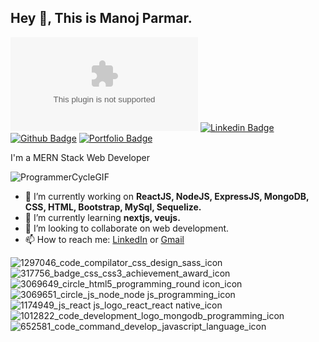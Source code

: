 ## Hey 👋, This is Manoj Parmar.
[![Gmail Badge](https://img.shields.io/badge/-manojparmar6161@gmail.com?style=flat&logo=Gmail&logoColor=white&link=mailto:manojparmar6161@gmail.com)](mailto:manojparmar6161@gmail.com) 
 [![Linkedin Badge](https://img.shields.io/badge/-manojparmar-0072b1?style=flat&logo=Linkedin&logoColor=white&link=https://https://in.linkedin.com/in/manoj-parmar-267777167/)](https://in.linkedin.com/in/manoj-parmar-267777167)  [![Github Badge](https://img.shields.io/badge/-manojparmar-grey?style=flat&logo=github&logoColor=white&link=https://github.com/manojparmar7)](https://www.github.com/manojparmar7)  [![Portfolio Badge](https://img.shields.io/badge/portfolio-web-blue?style=flat&link=https://http://manojparmar.onrender.com/)](https://http://manojparmar.onrender.com/) 
<p align='left'>
  I'm a MERN Stack Web Developer
  
  ![ProgrammerCycleGIF](https://user-images.githubusercontent.com/53113741/209103074-3ffab3db-14f2-4bd4-9ee1-032b5b290a70.gif)
  
  - 🔭 I’m currently working on <b> ReactJS, NodeJS, ExpressJS, MongoDB, CSS, HTML, Bootstrap, MySql, Sequelize. </b> 
  - 🌱 I’m currently learning <b>nextjs, veujs.</b>
  - 👯 I’m looking to collaborate on web development.
  - 📫 How to reach me: <a href='https://in.linkedin.com/in/manoj-parmar-267777167/'>LinkedIn</a> or <a href="mailto:manojparmar6161@gmail.com">Gmail</a>

  

![1297046_code_compilator_css_design_sass_icon](https://user-images.githubusercontent.com/53113741/209101392-9655b106-c016-4ae6-968d-6a28e30a4f02.png)
![317756_badge_css_css3_achievement_award_icon](https://user-images.githubusercontent.com/53113741/209101395-0aff894c-cca8-45d7-8d60-0f99f1a89a91.png)
![3069649_circle_html5_programming_round icon_icon](https://user-images.githubusercontent.com/53113741/209101398-595faf3c-4b93-40a6-8f1f-12913b894980.png)
![3069651_circle_js_node_node js_programming_icon](https://user-images.githubusercontent.com/53113741/209101401-ff37045b-cc07-4feb-a7af-3a34cba69bb4.png)
![1174949_js_react js_logo_react_react native_icon](https://user-images.githubusercontent.com/53113741/209101405-691d8ef3-82ec-4bc3-b8fd-ad8bffe964c5.png)
![1012822_code_development_logo_mongodb_programming_icon](https://user-images.githubusercontent.com/53113741/209101406-af9ee716-ab73-44e6-a5ce-febe7c04d1e1.png)
![652581_code_command_develop_javascript_language_icon](https://user-images.githubusercontent.com/53113741/209101408-bd340569-8e67-4bf4-a273-22147a3c9e66.png)
